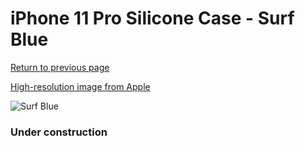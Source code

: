 # iPhone 11 Pro Silicone Case - Surf Blue

[Return to previous page](/iphone_11)

[High-resolution image from Apple](https://store.storeimages.cdn-apple.com/8756/as-images.apple.com/is/MY1F2?wid=4500&hei=4500&fmt=png)

<div style="width: 384px"><img src="/everypreview/MY1F2.png" alt="Surf Blue"></div>

### Under construction
